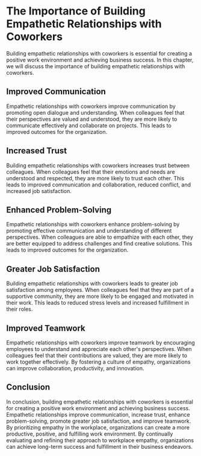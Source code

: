 The Importance of Building Empathetic Relationships with Coworkers
===============================================================================================================================

Building empathetic relationships with coworkers is essential for creating a positive work environment and achieving business success. In this chapter, we will discuss the importance of building empathetic relationships with coworkers.

Improved Communication
----------------------

Empathetic relationships with coworkers improve communication by promoting open dialogue and understanding. When colleagues feel that their perspectives are valued and understood, they are more likely to communicate effectively and collaborate on projects. This leads to improved outcomes for the organization.

Increased Trust
---------------

Building empathetic relationships with coworkers increases trust between colleagues. When colleagues feel that their emotions and needs are understood and respected, they are more likely to trust each other. This leads to improved communication and collaboration, reduced conflict, and increased job satisfaction.

Enhanced Problem-Solving
------------------------

Empathetic relationships with coworkers enhance problem-solving by promoting effective communication and understanding of different perspectives. When colleagues are able to empathize with each other, they are better equipped to address challenges and find creative solutions. This leads to improved outcomes for the organization.

Greater Job Satisfaction
------------------------

Building empathetic relationships with coworkers leads to greater job satisfaction among employees. When colleagues feel that they are part of a supportive community, they are more likely to be engaged and motivated in their work. This leads to reduced stress levels and increased fulfillment in their roles.

Improved Teamwork
-----------------

Empathetic relationships with coworkers improve teamwork by encouraging employees to understand and appreciate each other's perspectives. When colleagues feel that their contributions are valued, they are more likely to work together effectively. By fostering a culture of empathy, organizations can improve collaboration, productivity, and innovation.

Conclusion
----------

In conclusion, building empathetic relationships with coworkers is essential for creating a positive work environment and achieving business success. Empathetic relationships improve communication, increase trust, enhance problem-solving, promote greater job satisfaction, and improve teamwork. By prioritizing empathy in the workplace, organizations can create a more productive, positive, and fulfilling work environment. By continually evaluating and refining their approach to workplace empathy, organizations can achieve long-term success and fulfillment in their business endeavors.
